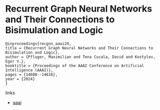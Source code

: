 # Recurrent Graph Neural Networks and Their Connections to Bisimulation and Logic

```
@inproceedings{recgnn_aaai24,
title = {Recurrent Graph Neural Networks and Their Connections to Bisimulation and Logic},
author = {Pfluger, Maximilian and Tena Cucala, David and Kostylev, Egor V.},
booktitle = {Proceedings of the AAAI Conference on Artificial Intelligence (AAAI)},
pages = {14608--14616},
year = {2024}
}
```

links
- [aaai](https://ojs.aaai.org/index.php/AAAI/article/view/29377)

